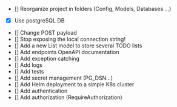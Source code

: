- [] Reorganize project in folders (Config, Models, Databases ...)
- [x] Use postgreSQL DB
- [] Change POST payload
- [] Stop exposing the local connection string! 
- [] Add a new List model to store several TODO lists
- [] Add endpoints OpenAPI documentation
- [] Add exception catching
- [] Add logs
- [] Add tests
- [] Add secret management (PG_DSN...)
- [] Add Helm deployment to a simple K8s cluster
- [] Add authentication 
- [] Add authorization (RequireAuthorization)